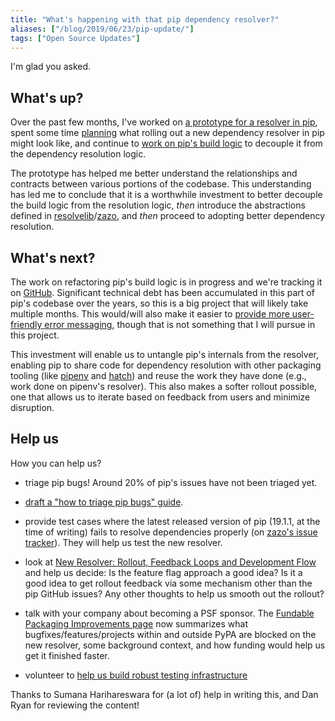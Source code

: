 ```yaml
---
title: "What's happening with that pip dependency resolver?"
aliases: ["/blog/2019/06/23/pip-update/"]
tags: ["Open Source Updates"]
---
```


I'm glad you asked.

## What's up?

Over the past few months, I've worked on [a prototype for a resolver in pip][make-it-inside-branch], spent some time [planning][resolver-rollout-issue] what rolling out a new dependency resolver in pip might look like, and continue to [work on pip's build logic][build-logic-refactor-board] to decouple it from the dependency resolution logic.

The prototype has helped me better understand the relationships and contracts between various portions of the codebase. This understanding has led me to conclude that it is a worthwhile investment to better decouple the build logic from the resolution logic, _then_ introduce the abstractions defined in [resolvelib]/[zazo], and _then_ proceed to adopting better dependency resolution.

## What's next?

The work on refactoring pip's build logic is in progress and we're tracking it on [GitHub][build-logic-refactor-board]. Significant technical debt has been accumulated in this part of pip's codebase over the years, so this is a big project that will likely take multiple months. This would/will also make it easier to [provide more user-friendly error messaging][better-error-messages-milestone], though that is not something that I will pursue in this project.

This investment will enable us to untangle pip's internals from the resolver, enabling pip to share code for dependency resolution with other packaging tooling (like [pipenv] and [hatch]) and reuse the work they have done (e.g., work done on pipenv's resolver). This also makes a softer rollout possible, one that allows us to iterate based on feedback from users and minimize disruption.

## Help us

How you can help us?

- triage pip bugs! Around 20% of pip's issues have not been triaged yet.

- [draft a "how to triage pip bugs" guide][triage-guide-issue].

- provide test cases where the latest released version of pip (19.1.1, at the time of writing) fails to resolve dependencies properly (on [zazo's issue tracker][zazo-issues]). They will help us test the new resolver.

- look at [New Resolver: Rollout, Feedback Loops and Development Flow][resolver-rollout-issue] and help us decide: Is the feature flag approach a good idea? Is it a good idea to get rollout feedback via some mechanism other than the pip GitHub issues? Any other thoughts to help us smooth out the rollout?

- talk with your company about becoming a PSF sponsor. The [Fundable Packaging Improvements page][fundable-projects] now summarizes what bugfixes/features/projects within and outside PyPA are blocked on the new resolver, some background context, and how funding would help us get it finished faster.

- volunteer to [help us build robust testing infrastructure][integration-test]

[resolvelib]: https://pypi.org/project/resolvelib/
[zazo]: https://github.com/pradyunsg/zazo/
[pipenv]: https://github.com/pypa/pipenv/
[hatch]: https://github.com/ofek/hatch/
[zazo-issues]: https://github.com/pradyunsg/zazo/issues
[integration-test]: https://github.com/pypa/integration-test/issues
[make-it-inside-branch]: https://github.com/pradyunsg/pip/tree/resolver/make-it-inside
[build-logic-refactor-board]: https://github.com/pypa/pip/projects/3
[triage-guide-issue]: https://github.com/pypa/pip/issues/6583
[resolver-rollout-issue]: https://github.com/pypa/pip/issues/6536
[better-error-messages-milestone]: https://github.com/pypa/pip/milestone/25
[fundable-projects]: https://wiki.python.org/psf/Fundable%20Packaging%20Improvements

Thanks to Sumana Harihareswara for (a lot of) help in writing this, and Dan Ryan for reviewing the content!
